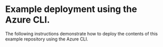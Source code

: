 # Example deployment using the Azure CLI.

The following instructions demonstrate how to deploy the contents of this example repository using the Azure CLI.

